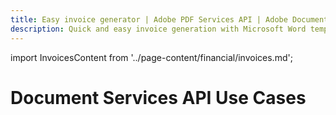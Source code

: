 ```yaml
---
title: Easy invoice generator | Adobe PDF Services API | Adobe Document Services
description: Quick and easy invoice generation with Microsoft Word templates and your data using Document Generation service. Our PDF Services API helps you create, convert, OCR PDFs and more. Free 6-month trial. Learn more today.
---
```


import InvoicesContent from '../page-content/financial/invoices.md';


<Hero slots="heading" variant="fullwidth" theme="dark"  customLayout className="herobgImage Hero-Banner"/>

# Document Services API Use Cases


<MenuWrapperComponent  slots="content"  repeat="1" theme="lightest" className="Invoices"/>

<InvoicesContent />
